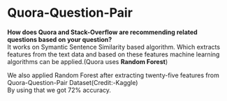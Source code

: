 # Quora-Question-Pair

**How does Quora and Stack-Overflow are recommending related questions based on your question?**  
It works on Symantic Sentence Similarity based algorithm. Which extracts features from the text data and based on these features machine learning algorithms can be applied.(Quora uses **Random Forest**)  

We also applied Random Forest after extracting twenty-five features from Quora-Question-Pair Dataset(Credit:-Kaggle)  
By using that we got 72% accuracy.
